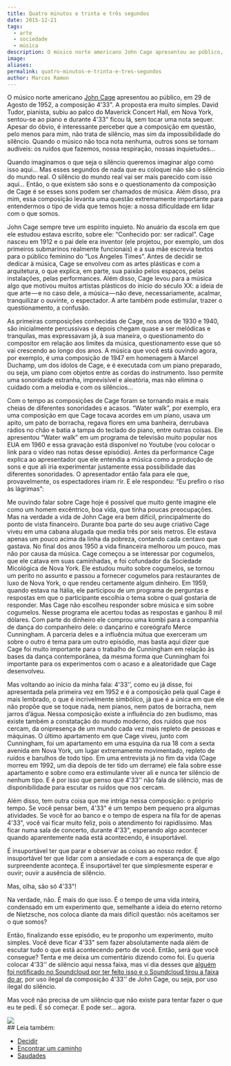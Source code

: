 ```yaml
---
title: Quatro minutos e trinta e três segundos
date: 2015-12-21
tags:
  - arte
  - sociedade
  - música
description: O músico norte americano John Cage apresentou ao público, em 29 de Agosto de 1952, a composição 4'33". A proposta era muito simples.
image: 
aliases: 
permalink: quatro-minutos-e-trinta-e-tres-segundos
author: Marcos Ramon
---
```

O músico norte americano [John Cage](https://en.wikipedia.org/wiki/John_Cage) apresentou ao público, em 29 de Agosto de 1952, a composição 4'33". A proposta era muito simples. David Tudor, pianista, subiu ao palco do Maverick Concert Hall, em Nova York, sentou-se ao piano e durante 4'33" ficou lá, sem tocar uma nota sequer. Apesar do óbvio, é interessante perceber que a composição em questão, pelo menos para mim, não trata de silêncio, mas sim da impossibilidade do silêncio. Quando o músico não toca nota nenhuma, outros sons se tornam audíveis: os ruídos que fazemos, nossa respiração, nossas inquietudes…

Quando imaginamos o que seja o silêncio queremos imaginar algo como isso aqui… Mas esses segundos de nada que eu coloquei não são o silêncio do mundo real. O silêncio do mundo real vai ser mais parecido com isso aqui… Então, o que existem são sons e o questionamento da composição de Cage é se esses sons podem ser chamados de música. Além disso, pra mim, essa composição levanta uma questão extremamente importante para entendermos o tipo de vida que temos hoje: a nossa dificuldade em lidar com o que somos.

John Cage sempre teve um espírito inquieto. No anuário da escola em que ele estudou estava escrito, sobre ele: “Conhecido por: ser radical”. Cage nasceu em 1912 e o pai dele era inventor (ele projetou, por exemplo, um dos primeiros submarinos realmente funcionais) e a sua mãe escrevia textos para o público feminino do “Los Angeles Times”. Antes de decidir se dedicar à música, Cage se envolveu com as artes plásticas e com a arquitetura, o que explica, em parte, sua paixão pelos espaços, pelas instalações, pelas performances. Além disso, Cage levou para a música algo que motivou muitos artistas plásticos do início do século XX: a ideia de que arte — e no caso dele, a música — não deve, necessariamente, acalmar, tranquilizar o ouvinte, o espectador. A arte também pode estimular, trazer o questionamento, a confusão.

As primeiras composições conhecidas de Cage, nos anos de 1930 e 1940, são inicialmente percussivas e depois chegam quase a ser melódicas e tranquilas, mas expressavam já, à sua maneira, o questionamento do compositor em relação aos limites da música, questionamento esse que só vai crescendo ao longo dos anos. A música que você está ouvindo agora, por exemplo, é uma composição de 1947 em homenagem à Marcel Duchamp, um dos ídolos de Cage, e é executada com um piano preparado, ou seja, um piano com objetos entre as cordas do instrumento. Isso permite uma sonoridade estranha, imprevisível e aleatória, mas não elimina o cuidado com a melodia e com os silêncios…

Com o tempo as composições de Cage foram se tornando mais e mais cheias de diferentes sonoridades e acasos. “Water walk”, por exemplo, era uma composição em que Cage tocava acordes em um piano, usava um apito, um pato de borracha, regava flores em uma banheira, derrubava rádios no chão e batia a tampa do teclado do piano, entre outras coisas. Ele apresentou “Water walk” em um programa de televisão muito popular nos EUA em 1960 e essa gravação está disponível no Youtube (vou colocar o link para o vídeo nas notas desse episódio). Antes da performance Cage explica ao apresentador que ele entendia a música como a produção de sons e que ali iria experimentar justamente essa possibilidade das diferentes sonoridades. O apresentador então fala para ele que, provavelmente, os espectadores iriam rir. E ele respondeu: “Eu prefiro o riso às lágrimas”:

Me ouvindo falar sobre Cage hoje é possível que muito gente imagine ele como um homem excêntrico, boa vida, que tinha poucas preocupações. Mas na verdade a vida de John Cage era bem difícil, principalmente do ponto de vista financeiro. Durante boa parte do seu auge criativo Cage viveu em uma cabana alugada que media três por seis metros. Ele estava apenas um pouco acima da linha da pobreza, contando cada centavo que gastava. No final dos anos 1950 a vida financeira melhorou um pouco, mas não por causa da música. Cage começou a se interessar por cogumelos, que ele catava em suas caminhadas, e foi cofundador da Sociedade Micológica de Nova York. Ele estudou muito sobre cogumelos, se tornou um perito no assunto e passou a fornecer cogumelos para restaurantes de luxo de Nova York, o que rendeu certamente algum dinheiro. Em 1959, quando estava na Itália, ele participou de um programa de perguntas e respostas em que o participante escolhia o tema sobre o qual gostaria de responder. Mas Cage não escolheu responder sobre música e sim sobre cogumelos. Nesse programa ele acertou todas as respostas e ganhou 8 mil dólares. Com parte do dinheiro ele comprou uma kombi para a companhia de dança do companheiro dele: o dançarino e coreógrafo Merce Cunningham. A parceria deles e a influência mútua que exerceram um sobre o outro é tema para um outro episódio, mas basta aqui dizer que Cage foi muito importante para o trabalho de Cunningham em relação às bases da dança contemporânea, da mesma forma que Cunningham foi importante para os experimentos com o acaso e a aleatoridade que Cage desenvolveu.

Mas voltando ao início da minha fala: 4'33'’, como eu já disse, foi apresentada pela primeira vez em 1952 e é a composição pela qual Cage é mais lembrado, o que é incrivelmente simbólico, já que é a única em que ele não propõe que se toque nada, nem pianos, nem patos de borracha, nem jarros d’água. Nessa composição existe a influência do zen budismo, mas existe também a constatação do mundo moderno, dos ruídos que nos cercam, da onipresença de um mundo cada vez mais repleto de pessoas e máquinas. O último apartamento em que Cage viveu, junto com Cunningham, foi um apartamento em uma esquina da rua 18 com a sexta avenida em Nova York, um lugar extremamente movimentado, repleto de ruídos e barulhos de todo tipo. Em uma entrevista já no fim da vida (Cage morreu em 1992, um dia depois de ter tido um derrame) ele fala sobre esse apartamento e sobre como era estimulante viver ali e nunca ter silêncio de nenhum tipo. E é por isso que penso que 4'33'’ não fala de silêncio, mas de disponibilidade para escutar os ruídos que nos cercam.

Além disso, tem outra coisa que me intriga nessa composição: o próprio tempo. Se você pensar bem, 4'33" é um tempo bem pequeno pra algumas atividades. Se você for ao banco e o tempo de espera na fila for de apenas 4'33", você vai ficar muito feliz, pois o atendimento foi rapidíssimo. Mas ficar numa sala de concerto, durante 4'33", esperando algo acontecer quando aparentemente nada está acontecendo, é insuportável.

É insuportável ter que parar e observar as coisas ao nosso redor. É insuportável ter que lidar com a ansiedade e com a esperança de que algo surpreendente aconteça. É insuportável ter que simplesmente esperar e ouvir; ouvir a ausência de silêncio.

Mas, olha, são só 4'33"!

Na verdade, não. É mais do que isso. É o tempo de uma vida inteira, condensado em um experimento que, semelhante a ideia do eterno retorno de Nietzsche, nos coloca diante da mais difícil questão: nós aceitamos ser o que somos?

Então, finalizando esse episódio, eu te proponho um experimento, muito simples. Você deve ficar 4'33" sem fazer absolutamente nada além de escutar tudo o que está acontecendo perto de você. Então, será que você consegue? Tenta e me deixa um comentário dizendo como foi. Eu queria colocar 4'33'’ de silêncio aqui nessa faixa, mas vi dia desses que [alguém foi notificado no Soundcloud por ter feito isso e o Soundcloud tirou a faixa do ar](http://nymag.com/following/2015/12/soundcloud-takes-down-john-cage-433-remix.html#), por uso ilegal da composição 4'33'’ de John Cage, ou seja, por uso ilegal do silêncio.

Mas você não precisa de um silêncio que não existe para tentar fazer o que eu te pedi. É só começar. E pode ser… agora.

<img src="/assets/img/4'33'’-medium.jpeg">


<div class="leia-tambem" markdown="1">
## Leia também:

- <a href="/decidir">Decidir</a>
- <a href="/encontrar-um-caminho">Encontrar um caminho</a>
- <a href="/saudades">Saudades</a>
</div>
